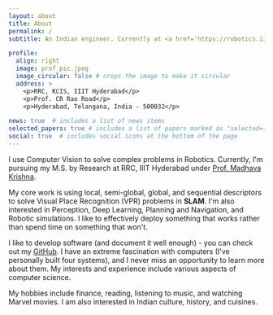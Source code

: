 ```yaml
---
layout: about
title: About
permalink: /
subtitle: An Indian engineer. Currently at <a href='https://robotics.iiit.ac.in/'>RRC</a>.

profile:
  align: right
  image: prof_pic.jpeg
  image_circular: false # crops the image to make it circular
  address: >
    <p>RRC, KCIS, IIIT Hyderabad</p>
    <p>Prof. CR Rao Road</p>
    <p>Hyderabad, Telangana, India - 500032</p>

news: true  # includes a list of news items
selected_papers: true # includes a list of papers marked as "selected={true}"
social: true  # includes social icons at the bottom of the page
---
```


I use Computer Vision to solve complex problems in Robotics. Currently, I'm pursuing my M.S. by Research at RRC, IIIT Hyderabad under [Prof. Madhava Krishna](https://robotics.iiit.ac.in/faculty_mkrishna/).

My core work is using local, semi-global, global, and sequential descriptors to solve Visual Place Recognition (VPR) problems in **SLAM**. I'm also interested in Perception, Deep Learning, Planning and Navigation, and Robotic simulations. I like to effectively deploy something that works rather than spend time on something that won't.

I like to develop software (and document it well enough) - you can check out my [GitHub](https://github.com/TheProjectsGuy). I have an extreme fascination with computers (I've personally built four systems), and I never miss an opportunity to learn more about them. My interests and experience include various aspects of computer science.

My hobbies include finance, reading, listening to music, and watching Marvel movies. I am also interested in Indian culture, history, and cuisines.

<!-- > If you have benefited from (or like) my work, or simply want to be generous, please consider to assist me financially through UPI (India) `theprojectsguy@ybl`, [buy me a coffee](https://liberapay.com/avneesh_m/donate), [sponsor me on GitHub](https://github.com/sponsors/TheProjectsGuy), or [liberapay](https://liberapay.com/avneesh_m/donate). I'll be very grateful for your help. -->
